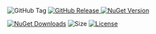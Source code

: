 ![GitHub Tag](https://img.shields.io/github/v/tag/TJC-Tools/TJC.Decorator) [![GitHub Release](https://img.shields.io/github/v/release/TJC-Tools/TJC.Decorator)
](https://github.com/TJC-Tools/TJC.Decorator/releases/latest) [![NuGet Version](https://img.shields.io/nuget/v/TJC.Decorator)](https://www.nuget.org/packages/TJC.Decorator)

[![NuGet Downloads](https://img.shields.io/nuget/dt/TJC.Decorator)](https://www.nuget.org/packages/TJC.Decorator) ![Size](https://img.shields.io/github/repo-size/TJC-Tools/TJC.Decorator) [![License](https://img.shields.io/github/license/TJC-Tools/TJC.Decorator.svg)](LICENSE)
